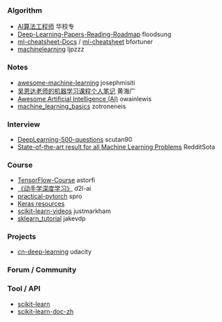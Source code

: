 ### Algorithm  
- [AI算法工程师](http://www.huaxiaozhuan.com/) 华校专   
- [Deep-Learning-Papers-Reading-Roadmap](https://github.com/floodsung/Deep-Learning-Papers-Reading-Roadmap)  floodsung
- [ml-cheatsheet-Docs](https://ml-cheatsheet.readthedocs.io/en/latest/loss_functions.html) /  [ml-cheatsheet](https://github.com/bfortuner/ml-cheatsheet/) bfortuner
- [machinelearning](https://github.com/ljpzzz/machinelearning) ljpzzz  

### Notes
- [awesome-machine-learning](https://github.com/josephmisiti/awesome-machine-learning)   josephmisiti
- [吴恩达老师的机器学习课程个人笔记](https://github.com/fengdu78/Coursera-ML-AndrewNg-Notes)   黄海广
- [Awesome Artificial Intelligence (AI)](https://github.com/owainlewis/awesome-artificial-intelligence) owainlewis
- [machine_learning_basics](https://github.com/zotroneneis/machine_learning_basics) zotroneneis




### Interview
- [DeepLearning-500-questions](https://github.com/scutan90/DeepLearning-500-questions)   scutan90
- [State-of-the-art result for all Machine Learning Problems](https://github.com/RedditSota/state-of-the-art-result-for-machine-learning-problems)   RedditSota


### Course
- [TensorFlow-Course](https://github.com/osforscience/TensorFlow-Course) astorfi
- [《动手学深度学习》](https://github.com/d2l-ai/d2l-zh) d2l-ai
- [practical-pytorch](https://github.com/spro/practical-pytorch) spro
- [Keras resources](https://github.com/fchollet/keras-resources)   
- [scikit-learn-videos](https://github.com/justmarkham/scikit-learn-videos) justmarkham   
- [sklearn_tutorial](https://github.com/jakevdp/sklearn_tutorial)   jakevdp



### Projects
- [cn-deep-learning](https://github.com/udacity/cn-deep-learning) udacity 




### Forum / Community






### Tool / API   
- [scikit-learn](https://github.com/scikit-learn/scikit-learn)   
- [scikit-learn-doc-zh](https://github.com/apachecn/scikit-learn-doc-zh)




